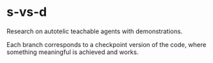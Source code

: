 # s-vs-d
Research on autotelic teachable agents with demonstrations.

Each branch corresponds to a checkpoint version of the code, where something meaningful is achieved and works.
